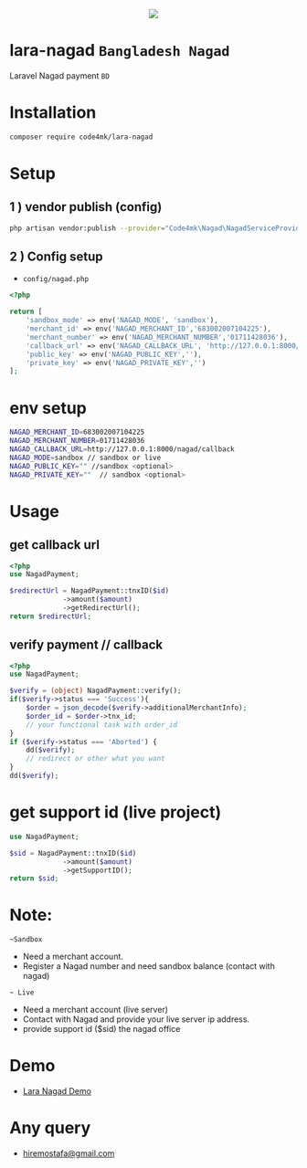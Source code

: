 <p align="center" ><img src="https://raw.githubusercontent.com/code4mk/lara-nagad/master/nagad%20payment.png"></p>

# lara-nagad `Bangladesh Nagad`
Laravel Nagad payment `BD`

# Installation

```bash
composer require code4mk/lara-nagad
```

# Setup

## 1 ) vendor publish (config)

```bash
php artisan vendor:publish --provider="Code4mk\Nagad\NagadServiceProvider" --tag=config
```

## 2 ) Config setup

* `config/nagad.php`

```php
<?php

return [
    'sandbox_mode' => env('NAGAD_MODE', 'sandbox'),
    'merchant_id' => env('NAGAD_MERCHANT_ID','683002007104225'),
    'merchant_number' => env('NAGAD_MERCHANT_NUMBER','01711428036'),
    'callback_url' => env('NAGAD_CALLBACK_URL', 'http://127.0.0.1:8000/nagad/callback'),
    'public_key' => env('NAGAD_PUBLIC_KEY',''),
    'private_key' => env('NAGAD_PRIVATE_KEY','')
];
```

# env setup

```bash
NAGAD_MERCHANT_ID=683002007104225
NAGAD_MERCHANT_NUMBER=01711428036
NAGAD_CALLBACK_URL=http://127.0.0.1:8000/nagad/callback
NAGAD_MODE=sandbox // sandbox or live
NAGAD_PUBLIC_KEY="" //sandbox <optional>
NAGAD_PRIVATE_KEY=""  // sandbox <optional>
```

# Usage

## get callback url

```php
<?php
use NagadPayment;

$redirectUrl = NagadPayment::tnxID($id)
             ->amount($amount)
             ->getRedirectUrl();
return $redirectUrl;
```

## verify payment // callback

```php
<?php
use NagadPayment;

$verify = (object) NagadPayment::verify();
if($verify->status === 'Success'){
    $order = json_decode($verify->additionalMerchantInfo);
    $order_id = $order->tnx_id;
    // your functional task with order_id
}
if ($verify->status === 'Aborted') {
    dd($verify);
    // redirect or other what you want
}
dd($verify);

```
# get support id (live project)

```php
use NagadPayment;

$sid = NagadPayment::tnxID($id)
             ->amount($amount)
             ->getSupportID();
return $sid;
```



# Note:

`~Sandbox`

* Need a merchant account.
* Register a Nagad number and need sandbox balance (contact with nagad)

`~ Live`

* Need a merchant account (live server)
* Contact with Nagad and provide your live server ip address.
* provide support id ($sid) the nagad office

# Demo

* [Lara Nagad Demo](https://github.com/code4mk/lara-nagad-demo)

# Any query

* hiremostafa@gmail.com
